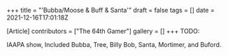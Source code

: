 +++
title = "'Bubba/Moose & Buff & Santa'"
draft = false
tags = []
date = 2021-12-16T17:01:18Z

[Article]
contributors = ["The 64th Gamer"]
gallery = []
+++
TODO:

IAAPA show, Included Bubba, Tree, Billy Bob, Santa, Mortimer, and Buford.